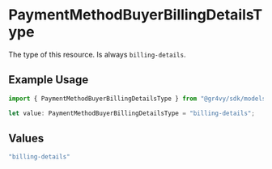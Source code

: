 # PaymentMethodBuyerBillingDetailsType

The type of this resource. Is always `billing-details`.

## Example Usage

```typescript
import { PaymentMethodBuyerBillingDetailsType } from "@gr4vy/sdk/models/components";

let value: PaymentMethodBuyerBillingDetailsType = "billing-details";
```

## Values

```typescript
"billing-details"
```